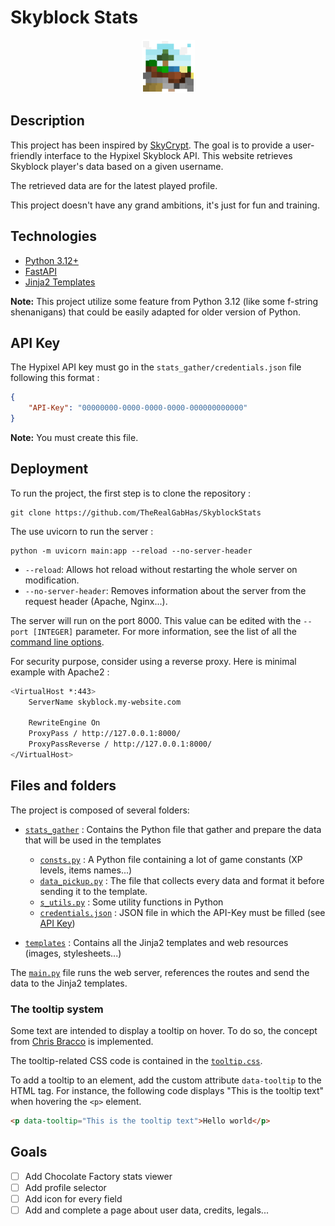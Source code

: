 # Skyblock Stats

<div style="text-align: center;"><img src="templates/assets/images/favicon.png" alt="Skyblock Stats"></div>

## Description

This project has been inspired by [SkyCrypt](https://github.com/SkyCryptWebsite/SkyCrypt). The goal is to provide a 
user-friendly interface to the Hypixel Skyblock API. This website retrieves Skyblock player's data based on a given 
username. 

The retrieved data are for the latest played profile.

This project doesn't have any grand ambitions, it's just for fun and training.

## Technologies

- [Python 3.12+](https://python.org)
- [FastAPI](https://fastapi.tiangolo.com/)
- [Jinja2 Templates](https://jinja.palletsprojects.com/en/2.10.x/)

**Note:** This project utilize some feature from Python 3.12 (like some f-string shenanigans) that could be easily 
adapted for older version of Python.

## API Key

The Hypixel API key must go in the `stats_gather/credentials.json` file following this format : 
```json
{
    "API-Key": "00000000-0000-0000-0000-000000000000"
}
```
**Note:** You must create this file.

## Deployment

To run the project, the first step is to clone the repository :
```shell
git clone https://github.com/TheRealGabHas/SkyblockStats 
```

The use uvicorn to run the server :
```shell
python -m uvicorn main:app --reload --no-server-header
```
- `--reload`: Allows hot reload without restarting the whole server on modification.
- `--no-server-header`: Removes information about the server from the request header (Apache, Nginx...).

The server will run on the port 8000. This value can be edited with the `--port [INTEGER]` parameter. 
For more information, see the list of all the [command line options](https://www.uvicorn.org/#command-line-options).

For security purpose, consider using a reverse proxy. Here is minimal example with Apache2 :
```bash
<VirtualHost *:443>
    ServerName skyblock.my-website.com
    
    RewriteEngine On
    ProxyPass / http://127.0.0.1:8000/
    ProxyPassReverse / http://127.0.0.1:8000/
</VirtualHost>
```

## Files and folders

The project is composed of several folders:
- [`stats_gather`](stats_gather) : Contains the Python file that gather and prepare the data that will be used in the 
templates
  - [`consts.py`](stats_gather/consts.py) : A Python file containing a lot of game constants (XP levels, items names...)
  - [`data_pickup.py`](stats_gather/data_pickup.py) : The file that collects every data and format it before sending 
  it to the template.
  - [`s_utils.py`](stats_gather/s_utils.py) : Some utility functions in Python
  - [`credentials.json`](stats_gather/credentials.json) : JSON file in which the API-Key must be filled 
  (see [API Key](#api-key))
  
- [`templates`](templates) : Contains all the Jinja2 templates and web resources (images, stylesheets...)

The [`main.py`](main.py) file runs the web server, references the routes and send the data to the Jinja2 templates.

### The tooltip system

Some text are intended to display a tooltip on hover. To do so, the concept from 
[Chris Bracco](https://codepen.io/cbracco/pen/nXEQLw) is implemented. 

The tooltip-related CSS code is contained in the 
[`tooltip.css`](templates/assets/stylesheet/tooltip.css).

To add a tooltip to an element, add the custom attribute `data-tooltip` to the HTML tag. For instance, the following 
code displays "This is the tooltip text" when hovering the `<p>` element.
```html
<p data-tooltip="This is the tooltip text">Hello world</p>
```

## Goals

- [ ] Add Chocolate Factory stats viewer
- [ ] Add profile selector
- [ ] Add icon for every field
- [ ] Add and complete a page about user data, credits, legals...
